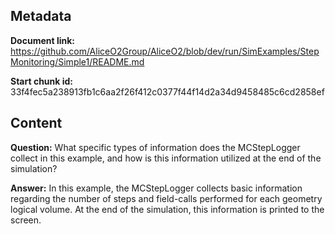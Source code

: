 ## Metadata

**Document link:** https://github.com/AliceO2Group/AliceO2/blob/dev/run/SimExamples/StepMonitoring/Simple1/README.md

**Start chunk id:** 33f4fec5a238913fb1c6aa2f26f412c0377f44f14d2a34d9458485c6cd2858ef

## Content

**Question:** What specific types of information does the MCStepLogger collect in this example, and how is this information utilized at the end of the simulation?

**Answer:** In this example, the MCStepLogger collects basic information regarding the number of steps and field-calls performed for each geometry logical volume. At the end of the simulation, this information is printed to the screen.
